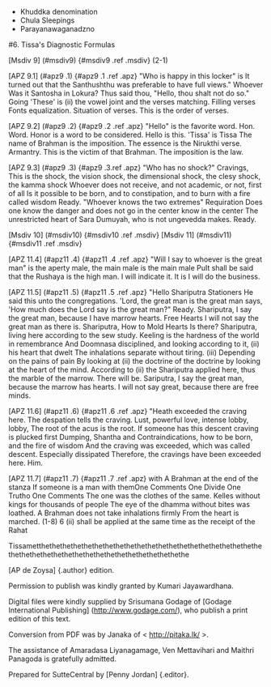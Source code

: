 - Khuddka denomination
- Chula Sleepings
- Parayanawaganadzno

#6. Tissa's Diagnostic Formulas

[Msdiv 9] (#msdiv9) {#msdiv9 .ref .msdiv} (2-1)

[APZ 9.1] (#apz9 .1) {#apz9 .1 .ref .apz} "Who is happy in this locker" is
It turned out that the Santhushthu was preferable to have full views." Whoever
Was it Santosha in Lokura? Thus said thou, "Hello, thou shalt not do so." Going
'These' is (ii) the vowel joint and the verses matching. Filling verses Fonts
equalization. Situation of verses. This is the order of verses.

[APZ 9.2] (#apz9 .2) {#apz9 .2 .ref .apz} "Hello" is the favorite word. Hon.
Word. Honor is a word to be considered. Hello is this. 'Tissa' is Tissa
The name of Brahman is the imposition. The essence is the Nirukthi verse. Armantry.
This is the victim of that Brahman. The imposition is the law.

[APZ 9.3] (#apz9 .3) {#apz9 .3.ref .apz} "Who has no shock?" Cravings,
This is the shock, the vision shock, the dimensional shock, the clesy shock, the kamma shock
Whoever does not receive, and not academic, or not, first of all
Is it possible to be born, and to constipation, and to burn with a fire called wisdom
Ready. "Whoever knows the two extremes"
Requiration Does one know the danger and does not go in the center know in the center
The unrestricted heart of Sara Dumuyah, who is not ungevedda
makes. Ready.

[Msdiv 10] (#msdiv10) {#msdiv10 .ref .msdiv} [Msdiv 11] (#msdiv11) {#msdiv11
.ref .msdiv}

[APZ 11.4] (#apz11 .4) {#apz11 .4 .ref .apz} "Will I say to whoever is the great man"
is the aperty male, the main male is the main male
PuIt shall be said that the Rushaya is the high man. I will indicate it. It is
I will do the business.

[APZ 11.5] (#apz11 .5) {#apz11 .5 .ref .apz} "Hello Shariputra Stationers
He said this unto the congregations. 'Lord, the great man is the great man
says, 'How much does the Lord say is the great man?" Ready.
Shariputra, I say the great man, because I have marrow hearts. Free Hearts
I will not say the great man as there is. Shariputra, How to Mold Hearts
Is there? Shariputra, living here according to the sew study.
Keeling is the hardness of the world in remembrance
And Doomnasa disciplined, and looking according to it, (ii) his heart that dwelt
The inhalations separate without tiring. (iii) Depending on the pains of pain
By looking at (ii) the doctrine of the doctrine by looking at the heart of the mind.
According to (ii) the Shariputra applied here, thus the marble of the marrow.
There will be. Sariputra, I say the great man, because the marrow has hearts.
I will not say great, because there are free minds.

[APZ 11.6] (#apz11 .6) {#apz11 .6 .ref .apz} "Heath exceeded the craving here.
The despation tells the craving. Lust, powerful love, intense lobby, lobby,
The root of the acus is the root. If someone has this descent craving is plucked first
Dumping, Shantha and Contraindications, how to be born, and the fire of wisdom
And the craving was exceeded, which was called descent. Especially dissipated
Therefore, the cravings have been exceeded here.
Him.

[APZ 11.7] (#apz11 .7) {#apz11 .7 .ref .apz} with A Brahman at the end of the stanza
If someone is a man with themOne Comments One Divide One Trutho One Comments
The one was the clothes of the same. Kelles without kings for thousands of people
The eye of the dhamma without bites was loathed. A Brahman does not take inhalations firmly
From the heart is marched. (1-8) 6 (ii) shall be applied at the same time as the receipt of the Rahat

Tissametthethethethethethethethethethethethethethethethethethethethethethethethethethethethethethethethethethethethethethe

[AP de Zoysa] {.author} edition.

Permission to publish was kindly granted by Kumari Jayawardhana.

Digital files were kindly supplied by Srisumana Godage of [Godage
International Publishing] (http://www.godage.com/), who publish a print
edition of this text.

Conversion from PDF was by Janaka of < http://pitaka.lk/ >.

The assistance of Amaradasa Liyanagamage, Ven Mettavihari and Maithri
Panagoda is gratefully admitted.

Prepared for SutteCentral by [Penny Jordan] {.editor}.